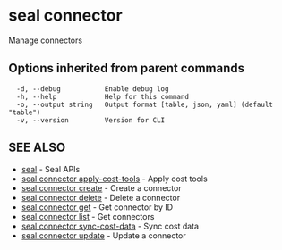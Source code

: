 # seal connector

Manage connectors

## Options inherited from parent commands

```
  -d, --debug           Enable debug log
  -h, --help            Help for this command
  -o, --output string   Output format [table, json, yaml] (default "table")
  -v, --version         Version for CLI
```

## SEE ALSO

* [seal](../seal)	 - Seal APIs
* [seal connector apply-cost-tools](seal_connector_apply-cost-tools)	 - Apply cost tools
* [seal connector create](seal_connector_create)	 - Create a connector
* [seal connector delete](seal_connector_delete)	 - Delete a connector
* [seal connector get](seal_connector_get)	 - Get connector by ID
* [seal connector list](seal_connector_list)	 - Get connectors
* [seal connector sync-cost-data](seal_connector_sync-cost-data)	 - Sync cost data
* [seal connector update](seal_connector_update)	 - Update a connector

